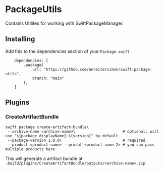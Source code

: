 # PackageUtils

Contains Utilites for working with SwiftPackageManager.

## Installing 

Add this to the dependencies section of your `Package.swift`

```
    dependencies: [
        .package(
            url: "https://github.com/anreitersimon/swift-package-utils",
            branch: "main"
        ),
    ]
```



## Plugins

### CreateArtifactBundle

```shell
swift package create-artifact-bundle\
 --archive-name <archive-name>\                     # optional: will use "${package.displayName}-${version}" by default
 --package-version 1.0.0\                           # required
 --product <product-name> --produt <product-name 2> # you can pass multiple products here
```

This will generate a artifact bundle at `.build/plugins/CreateArtifactBundle/outputs/<archive-name>.zip`
